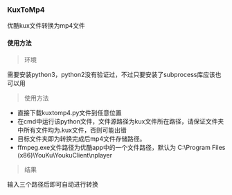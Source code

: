 ### KuxToMp4
优酷kux文件转换为mp4文件
#### 使用方法
> 环境

需要安装python3，python2没有验证过，不过只要安装了subprocess库应该也可以用
> 使用方法

- 直接下载kuxtomp4.py文件到任意位置
- 在cmd中运行该python文件，文件源路径为kux文件所在路径，请保证文件夹中所有文件均为.kux文件，否则可能出错
- 目标文件夹即为转换完成后mp4文件存储路径。
- ffmpeg.exe文件路径为优酷app中的一个文件路径，默认为 C:\Program Files (x86)\YouKu\YoukuClient\nplayer
> 结果

输入三个路径后即可自动进行转换
